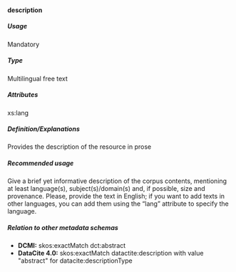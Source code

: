 #### description
##### Usage
Mandatory
##### Type
Multilingual free text
##### Attributes
xs:lang
##### Definition/Explanations
Provides the description of the resource in prose
##### Recommended usage
Give a brief yet informative description of the corpus contents, mentioning at least language(s), subject(s)/domain(s) and, if possible, size and provenance. Please, provide the text in English; if you want to add texts in other languages, you can add them using the “lang” attribute to specify the language.
##### Relation to other metadata schemas
* **DCMI:** skos:exactMatch dct:abstract
* **DataCite 4.0:** skos:exactMatch datactite:description with value "abstract" for datacite:descriptionType
